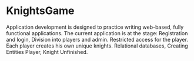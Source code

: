 # KnightsGame
Application development is designed to practice writing web-based, fully functional applications. The current application is at the stage: Registration and login, Division into players and admin. Restricted access for the player. Each player creates his own unique knights. Relational databases, Creating Entities Player, Knight  Unfinished.
